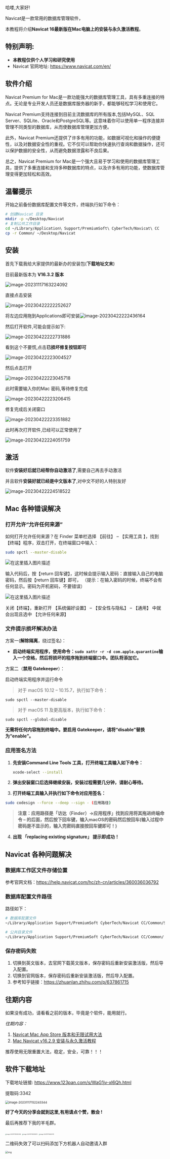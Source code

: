 哈喽,大家好!

Navicat是一款常用的数据库管理软件，

本教程将介绍**Navicat 16最新版在Mac电脑上的安装与永久激活教程**。

## 特别声明:

+ **本教程仅供个人学习和研究使用**
+ Navicat 官网地址: https://www.navicat.com/en/

## 软件介绍

Navicat Premium for Mac是一款功能强大的数据库管理工具，具有多重连接的特点。无论是专业开发人员还是数据库服务器的新手，都能够轻松学习和使用它。

Navicat Premium支持连接到目前主流数据库的所有版本,包括MySQL、SQL Server、SQLite、Oracle和PostgreSQL等。这意味着你可以使用单一程序连接并管理不同类型的数据库，从而使数据库管理更加方便。

此外，Navicat Premium还提供了许多有用的功能，如数据可视化和操作的便捷性，以及对数据安全性的重视。它不仅可以帮助你快速执行查询和数据操作，还可以保护数据的安全性，从而避免数据泄露和不良后果。

总之，Navicat Premium for Mac是一个强大且易于学习和使用的数据库管理工具，提供了多重连接和支持多种数据库的特点，以及许多有用的功能，使数据库管理变得更加轻松和高效。

## 温馨提示

开始之前备份数据库配置文件等文件，终端执行如下命令：

```bash
# 创建Navicat 目录
mkdir -p ~/Desktop/Navicat 
# 复制公共工作目录
cd ~/Library/Application\ Support/PremiumSoft\ CyberTech/Navicat\ CC
cp -r Common/ ~/Desktop/Navicat
```

## 安装

首先下载我给大家提供的最新办的安装包(**下载地址文末**)

目前最新版本为 **V16.3.2 版本**

![image-20231117163224092](https://billy.taoxiaoxin.club/md/2023/11/6557251890f9f284b751b3ab.png)

直接点击安装

![image-20230422222252627](https://billy.taoxiaoxin.club/md/2023/11/65571370338868b2290ce10d.png)

将左边应用拖到Applications即可安装![image-20230422222436164](https://billy.taoxiaoxin.club/md/2023/11/65571370eb991d97f87d2c2e.png)

然后打开软件,可能会提示如下:

![image-20230422222731886](https://billy.taoxiaoxin.club/md/2023/11/6557137060478b07df6a53d2.png)

看到这个不要慌,点击**已损坏修复按钮即可**

![image-20230422223004527](https://billy.taoxiaoxin.club/md/2023/11/65571370335d80036b4ee266.png)

然后点击打开

![image-20230422223045718](https://billy.taoxiaoxin.club/md/2023/11/6557137054d42f2de468087e.png)

此时需要输入你的Mac 密码,等待修复完成

![image-20230422223206415](https://billy.taoxiaoxin.club/md/2023/11/655713702c0ae3409c0276f3.png)

修复完成后关闭窗口

![image-20230422223351882](https://billy.taoxiaoxin.club/md/2023/11/65571370fb175b19f3ff755a.png)

此时再次打开软件,已经可以正常使用了

![image-20230422224051759](https://billy.taoxiaoxin.club/md/2023/11/655713701f476817ee626f84.png)



## 激活

软件**安装好后就已经帮你自动激活了**,需要自己再去手动激活

并且软件**安装好就已经是中文版本了**,对中文不好的人特别友好

![image-20230422224518522](https://billy.taoxiaoxin.club/md/2023/11/6557137034d89c9d567acc7d.png)

## Mac 各种错误解决

### 打开允许“允许任何来源”

如何打开允许任何来源？在 Finder 菜单栏选择 【前往】 – 【实用工具 】，找到【终端】程序，双击打开，在终端窗口中输入：

```bash
sudo spctl --master-disable
```

![在这里插入图片描述](https://billy.taoxiaoxin.club/md/2023/11/65571d06e9d5376bfff85045.png)

输入代码后，按【return 回车键】，这时候会提示输入密码：直接输入自己的电脑密码，然后按【return 回车键】即可， （提示：在输入密码的时候，终端不会有任何显示。密码为开机密码，不要错误）

![在这里插入图片描述](https://billy.taoxiaoxin.club/md/2023/11/65571d0d7a204ffed05d4462.png)

关闭【终端】，重新打开 【系统偏好设置】 – 【安全性与隐私】 – 【通用】 中就会出现且选中 【允许任何来源】

### 文件提示损坏解决办法

方案一(**解除隔离**，绕过签名)：

+ **启动终端实用程序，使用命令：`sudo xattr -r -d com.apple.quarantine`输入一个空格，然后将损坏的程序拖到终端窗口中。团队将添加它。**

方案二（**禁用 Gatekeeper**）：

启动终端实用程序并运行命令

> 对于 macOS 10.12 – 10.15.7，执行如下命令：

```
sudo spctl --master-disable
```

> 对于 macOS 11 及更高版本，执行如下命令：

```
sudo spctl --global-disable
```

**无需将任何内容拖到终端中。要启用 Gatekeeper，请将“disable”替换为“enable”。**

### 应用签名方法

1. **先安装Command Line Tools 工具，打开终端工具输入如下命令：**

   ```bash
   xcode-select --install
   ```

2. **弹出安装窗口后选择继续安装，安装过程需要几分钟，请耐心等待。**
3. **打开终端工具输入并执行如下命令对应用签名：**

```bash
sudo codesign --force --deep --sign - (应用路径)
```

> **注意：应用路径是「访达（Finder）->应用程序」找到应用将其拖进终端命令 – 的后面，然后按下回车键，输入macOS的密码然后按回车(输入过程中密码是不显示的，输入完密码直接按回车键即可！)**

4. **出现 「replacing existing signature」 提示即成功！**

## Navicat 各种问题解决

### 数据库工作区文件存储位置

参考官网文档：https://help.navicat.com/hc/zh-cn/articles/360036036792

### 数据库配置文件路径

路径如下：

```bash
# 数据库配置文件
~/Library/Application Support/PremiumSoft CyberTech/Navicat CC/Common/Settings/0/0

# 公共目录文件
~/Library/Application Support/PremiumSoft CyberTech/Navicat CC/Common/
```

### 保存密码失败

1. 切换到英文版本，去官网下载英文版本，保存密码后重新安装激活版，然后导入配置。
2. 切换到官网版本，保存密码后重新安装激活版，然后导入配置。
3. 参考知乎链接：https://zhuanlan.zhihu.com/p/637861715

## 往期内容

如果没有成功，请看看之前的版本，毕竟是个软件，能用就行。

*往期内容：*

1. [Navicat Mac App Store 版本和无限试用大法](https://mp.weixin.qq.com/s?__biz=Mzg3ODA5ODY3MQ==&mid=2247498910&idx=1&sn=29d896a81dd97b49710fb67ec9700c23&chksm=cf1a5d1ef86dd40825a8d7760841f288fee9a70d9e06d80c5bd9afa2700384473484d5e270be&token=187072541&lang=zh_CN#rd)
2. [Mac Navicat v16.2.9 安装与永久激活教程](https://mp.weixin.qq.com/s?__biz=Mzg3ODA5ODY3MQ==&mid=2247498853&idx=1&sn=e638f7282e61c94d1f6069160d3712cb&chksm=cf1a5de5f86dd4f362cd5ad378d1624f19efb3d092c00f3d80926a5b3d59c38e15df200364d0&token=187072541&lang=zh_CN#rd)

推荐使用无限重置大法，稳定，安全，可靠！！！

## 软件下载地址

下载地址链接: https://www.123pan.com/s/WaG1jv-xl6Qh.html

提取码:3342

<img src="https://billy.taoxiaoxin.club/md/2023/11/655714c353e5570f95760c78.png" alt="image-20231117152243344" style="zoom: 67%;" />



**好了今天的分享会就到这里,有用请点个赞，散会 !**

最后再推荐下我的羊毛群。

<img src="https://billy.taoxiaoxin.club/md/2023/11/6557256e2ee283066b199533.png" alt="image-20231117163350536" style="zoom:25%;" />

<img src="https://billy.taoxiaoxin.club/md/2023/11/6557257637be459bc0de4656.png" alt="image-20231117163358475" style="zoom:25%;" />

<img src="https://billy.taoxiaoxin.club/md/2023/11/6557257e9482336642ffae51.png" alt="image-20231117163406710" style="zoom: 25%;" />

二维码失效了可以扫码添加下方机器人自动邀请入群

<img src="https://billy.taoxiaoxin.club/md/2023/11/655725f173cd472578238393.jpeg" alt="img" style="zoom:50%;" />